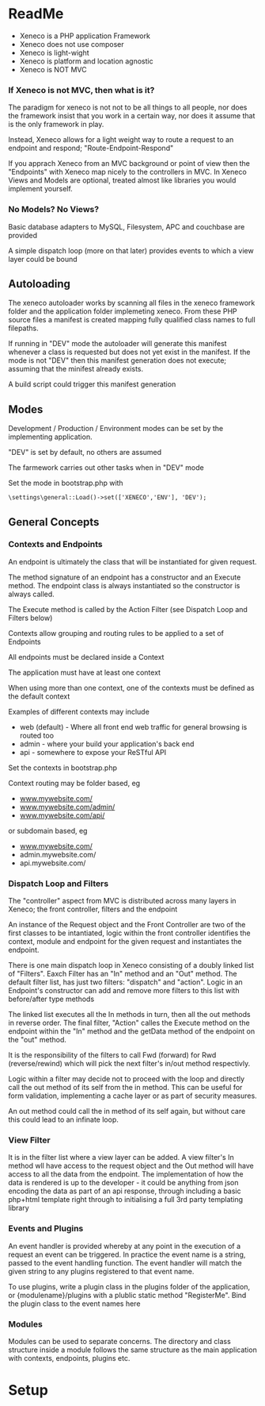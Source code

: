 # ReadMe

* Xeneco is a PHP application Framework
* Xeneco does not use composer
* Xeneco is light-wight
* Xeneco is platform and location agnostic
* Xeneco is NOT MVC

### If Xeneco is not MVC, then what is it?

The paradigm for xeneco is not not to be all things to all people, nor does the framework insist that you work in a certain way, nor does it assume that is the only framework in play.

Instead, Xeneco allows for a light weight way to route a request to an endpoint and respond; "Route-Endpoint-Respond"

If you apprach Xeneco from an MVC background or point of view then the "Endpoints" with Xeneco map nicely to the controllers in MVC. In Xeneco Views and Models are optional, treated almost like libraries you would implement yourself.

### No Models? No Views?

Basic database adapters to MySQL, Filesystem, APC and couchbase are provided

A simple dispatch loop (more on that later) provides events to which a view layer could be bound

## Autoloading

The xeneco autoloader works by scanning all files in the xeneco framework folder and the application folder implemeting xeneco. From these PHP source files a manifest is created mapping fully qualified class names to full filepaths.

If running in "DEV" mode the autoloader will generate this manifest whenever a class is requested but does not yet exist in the manifest. If the mode is not "DEV" then this manifest generation does not execute; assuming that the minifest already exists.

A build script could trigger this manifest generation

## Modes

Development / Production / Environment modes can be set by the implementing application.

"DEV" is set by default, no others are assumed

The farmework carries out other tasks when in "DEV" mode

Set the mode in bootstrap.php with

    \settings\general::Load()->set(['XENECO','ENV'], 'DEV');
	
## General Concepts

### Contexts and Endpoints

An endpoint is ultimately the class that will be instantiated for given request.

The method signature of an endpoint has a constructor and an Execute method. The endpoint class is always instantiated so the constructor is always called.

The Execute method is called by the Action Filter (see Dispatch Loop and Filters below)

Contexts allow grouping and routing rules to be applied to a set of Endpoints

All endpoints must be declared inside a Context

The application must have at least one context

When using more than one context, one of the contexts must be defined as the default context

Examples of different contexts may include

* web (default) - Where all front end web traffic for general browsing is routed too
* admin - where your build your application's back end
* api - somewhere to expose your ReSTful API

Set the contexts in bootstrap.php

Context routing may be folder based, eg

* www.mywebsite.com/
* www.mywebsite.com/admin/
* www.mywebsite.com/api/

or subdomain based, eg

* www.mywebsite.com/
* admin.mywebsite.com/
* api.mywebsite.com/

### Dispatch Loop and Filters

The "controller" aspect from MVC is distributed across many layers in Xeneco; the front controller, filters and the endpoint

An instance of the Request object and the Front Controller are two of the first classes to be intantiated, logic within the front controller identifies the context, module and endpoint for the given request and instantiates the endpoint.

There is one main dispatch loop in Xeneco consisting of a doubly linked list of "Filters". Eaxch Filter has an "In" method and an "Out" method. The default filter list, has just two filters: "dispatch" and "action". Logic in an Endpoint's  constructor can add and remove more filters to this list with before/after type methods

The linked list executes all the In methods in turn, then all the out methods in reverse order. The final filter, "Action" calles the Execute method on the endpoint within the "In" method and the getData method of the endpoint on the "out" method.

It is the responsibility of the filters to call Fwd (forward) for Rwd (reverse/rewind) which will pick the next filter's in/out method respectivly.

Logic within a filter may decide not to proceed with the loop and directly call the out method of its self from the in method. This can be useful for form validation, implementing a cache layer or as part of security measures.

An out method could call the in method of its self again, but without care this could lead to an infinate loop.

### View Filter ###

It is in the filter list where a view layer can be added. A view filter's In method wll have access to the request object and the Out method will have access to all the data from the endpoint. The implementation of how the data is rendered is up to the developer - it could be anything from json encoding the data as part of an api response, through including a basic php+html template right through to initialising a full 3rd party templating library

### Events and Plugins

An event handler is provided whereby at any point in the execution of a request an event can be triggered. In practice the event name is a string, passed to the event handling function. The event handler will match the given string to any plugins registered to that event name.

To use plugins, write a plugin class in the plugins folder of the application, or {modulename}/plugins with a plublic static method "RegisterMe". Bind the plugin class to the event names here

### Modules

Modules can be used to separate concerns. The directory and class structure inside a module follows the same structure as the main application with contexts, endpoints, plugins etc.

# Setup